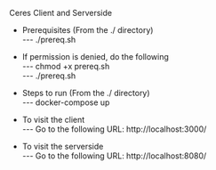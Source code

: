 Ceres Client and Serverside <br>

- Prerequisites (From the ./ directory)<br>
  --- ./prereq.sh<br>

* If permission is denied, do the following<br>
  --- chmod +x prereq.sh<br>
  --- ./prereq.sh<br>

- Steps to run (From the ./ directory) <br>
  --- docker-compose up<br>

- To visit the client <br>
  --- Go to the following URL: http://localhost:3000/<br>

- To visit the serverside <br>
  --- Go to the following URL: http://localhost:8080/<br>
